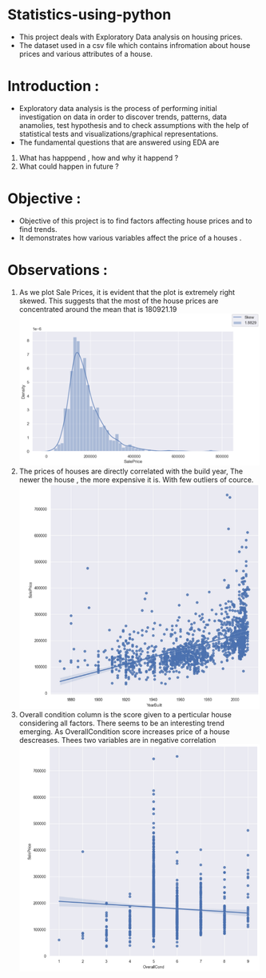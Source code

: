 # Statistics-using-python
* This project deals with Exploratory Data analysis on housing prices.
* The dataset used in a csv file which contains infromation about house prices and various attributes of a house. 
# Introduction :
* Exploratory data analysis is the process of performing initial investigation on data in order to discover trends, patterns, data anamolies, test hypothesis and to check assumptions with the help of statistical tests and visualizations/graphical representations.
* The fundamental questions that are answered using EDA are 
1. What has happpend , how and why it happend ?
2. What could happen in future ? 

# Objective :
* Objective of this project is to find factors affecting house prices and to find trends. 
* It demonstrates how various variables affect the price of a houses .

# Observations : 
1. As we plot Sale Prices, it is evident that the plot is extremely right skewed. This suggests that the most of the house prices are concentrated around the mean that is 180921.19
![me](https://github.com/Jdeshmukh23/Statistics-using-python/blob/main/Images%20%22/Skew.png)
2. The prices of houses are directly correlated with the build year, The newer the house , the more expensive it is. With few outliers of cource.
![me](https://github.com/Jdeshmukh23/Statistics-using-python/blob/main/Images%20%22/years.png)
3. Overall condition column is the score given to a perticular house considering all factors. There seems to be an interesting trend emerging. As OverallCondition score increases price of a house descreases. Thees two variables are in negative correlation 
![me](https://github.com/Jdeshmukh23/Statistics-using-python/blob/main/Images%20%22/condition_VS_price.png)
